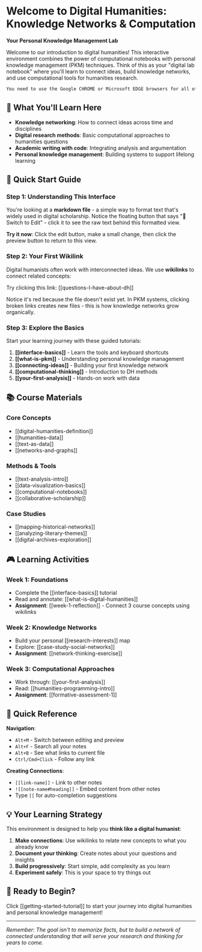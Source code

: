 # Welcome to Digital Humanities: Knowledge Networks & Computation

**Your Personal Knowledge Management Lab**

Welcome to our introduction to digital humanities! This interactive environment combines the power of computational notebooks with personal knowledge management (PKM) techniques. Think of this as your "digital lab notebook" where you'll learn to connect ideas, build knowledge networks, and use computational tools for humanities research.

```alert
You need to use the Google CHROME or Microsoft EDGE browsers for all of the functions of this site to work properly. Firefox users will encounter problems with loading and saving data from .ipynb files.
```

## 🎯 What You'll Learn Here

- **Knowledge networking**: How to connect ideas across time and disciplines
- **Digital research methods**: Basic computational approaches to humanities questions  
- **Academic writing with code**: Integrating analysis and argumentation
- **Personal knowledge management**: Building systems to support lifelong learning

## 🚀 Quick Start Guide

### Step 1: Understanding This Interface
You're looking at a **markdown file** - a simple way to format text that's widely used in digital scholarship. Notice the floating button that says "📝 Switch to Edit" - click it to see the raw text behind this formatted view.

**Try it now**: Click the edit button, make a small change, then click the preview button to return to this view.

### Step 2: Your First Wikilink
Digital humanists often work with interconnected ideas. We use **wikilinks** to connect related concepts:

Try clicking this link: [[questions-I-have-about-dh]]

Notice it's red because the file doesn't exist yet. In PKM systems, clicking broken links creates new files - this is how knowledge networks grow organically.

### Step 3: Explore the Basics
Start your learning journey with these guided tutorials:

1. **[[interface-basics]]** - Learn the tools and keyboard shortcuts
2. **[[what-is-pkm]]** - Understanding personal knowledge management  
3. **[[connecting-ideas]]** - Building your first knowledge network
4. **[[computational-thinking]]** - Introduction to DH methods
5. **[[your-first-analysis]]** - Hands-on work with data

## 📚 Course Materials

### Core Concepts
- [[digital-humanities-definition]]
- [[humanities-data]]
- [[text-as-data]]
- [[networks-and-graphs]]

### Methods & Tools
- [[text-analysis-intro]]
- [[data-visualization-basics]]
- [[computational-notebooks]]
- [[collaborative-scholarship]]

### Case Studies
- [[mapping-historical-networks]]
- [[analyzing-literary-themes]]
- [[digital-archives-exploration]]

## 🎮 Learning Activities

### Week 1: Foundations
- Complete the [[interface-basics]] tutorial
- Read and annotate: [[what-is-digital-humanities]]
- **Assignment**: [[week-1-reflection]] - Connect 3 course concepts using wikilinks

### Week 2: Knowledge Networks  
- Build your personal [[research-interests]] map
- Explore: [[case-study-social-networks]]
- **Assignment**: [[network-thinking-exercise]]

### Week 3: Computational Approaches
- Work through: [[your-first-analysis]]
- Read: [[humanities-programming-intro]]
- **Assignment**: [[formative-assessment-1]]

## 🔗 Quick Reference

**Navigation**:
- `Alt+M` - Switch between editing and preview  
- `Alt+F` - Search all your notes
- `Alt+B` - See what links to current file
- `Ctrl/Cmd+Click` - Follow any link

**Creating Connections**:
- `[[link-name]]` - Link to other notes
- `![[note-name#heading]]` - Embed content from other notes
- Type `[[` for auto-completion suggestions

## 💡 Your Learning Strategy

This environment is designed to help you **think like a digital humanist**:

1. **Make connections**: Use wikilinks to relate new concepts to what you already know
2. **Document your thinking**: Create notes about your questions and insights  
3. **Build progressively**: Start simple, add complexity as you learn
4. **Experiment safely**: This is your space to try things out

## 🎯 Ready to Begin?

Click [[getting-started-tutorial]] to start your journey into digital humanities and personal knowledge management!

---

*Remember: The goal isn't to memorize facts, but to build a network of connected understanding that will serve your research and thinking for years to come.*
